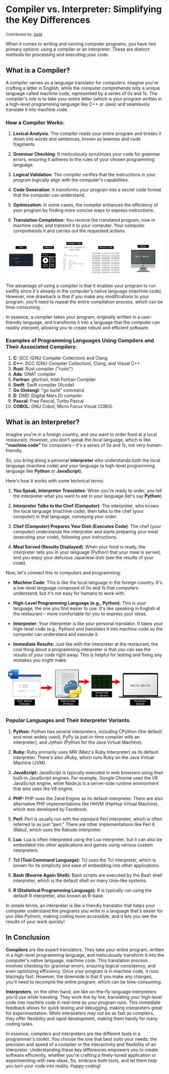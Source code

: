 # Compiler vs. Interpreter: Simplifying the Key Differences

<small>Contributed by: [Sajid](https://github.com/SomeOrdinaryBro)</small>

When it comes to writing and running computer programs, you have two primary options: using a compiler or an interpreter. These are distinct methods for processing and executing your code.

## What is a Compiler?

A compiler serves as a language translator for computers. Imagine you're crafting a letter in English, while the computer comprehends only a unique language called machine code, represented by a series of 0s and 1s. The compiler's role is to take your entire letter (which is your program written in a high-level programming language like C++ or Java) and seamlessly translate it into machine code.

### How a Compiler Works:

1. **Lexical Analysis**: The compiler reads your entire program and breaks it down into words and sentences, known as lexemes and code fragments.

2. **Grammar Checking**: It meticulously scrutinizes your code for grammar errors, ensuring it adheres to the rules of your chosen programming language.

3. **Logical Validation**: The compiler verifies that the instructions in your program logically align with the computer's capabilities.

4. **Code Generation**: It transforms your program into a secret code format that the computer can understand.

5. **Optimization**: In some cases, the compiler enhances the efficiency of your program by finding more concise ways to express instructions.

6. **Translation Completion**: You receive the translated program, now in machine code, and transmit it to your computer. Your computer comprehends it and carries out the requested actions.

![Compiler](../Assets/Quick%20Reference/../Quick%20Reference/Compiler.webp)

The advantage of using a compiler is that it enables your program to run swiftly since it's already in the computer's native language (machine code). However, one drawback is that if you make any modifications to your program, you'll need to repeat the entire compilation process, which can be time-consuming.

In essence, a compiler takes your program, originally written in a user-friendly language, and transforms it into a language that the computer can readily interpret, allowing you to create robust and efficient software.

### Examples of Programming Languages Using Compilers and Their Associated Compilers:

1. **C**: GCC (GNU Compiler Collection) and Clang
2. **C++**: GCC (GNU Compiler Collection), Clang, and Visual C++
3. **Rust**: Rust compiler ("rustc")
4. **Ada**: GNAT compiler
5. **Fortran**: gfortran, Intel Fortran Compiler
6. **Swift**: Swift compiler (Xcode)
7. **Go (Golang)**: "go build" command
8. **D**: DMD (Digital Mars D) compiler
9. **Pascal**: Free Pascal, Turbo Pascal
10. **COBOL**: GNU Cobol, Micro Focus Visual COBOL

## What is an Interpreter?

Imagine you're in a foreign country, and you want to order food at a local restaurant. However, you don't speak the local language, which is like **"machine code"** for computers – it's a series of 0s and 1s, not very human-friendly.

So, you bring along a personal **interpreter** who understands both the local language (machine code) and your language (a high-level programming language like **Python** or **JavaScript**).

Here's how it works with some technical terms:

1. **You Speak, Interpreter Translates**: When you're ready to order, you tell the interpreter what you want to eat in your language (let's say **Python**).

2. **Interpreter Talks to the Chef (Computer)**: The interpreter, who knows the local language (machine code), then talks to the chef (your computer) in that language, conveying your order.

3. **Chef (Computer) Prepares Your Dish (Executes Code)**: The chef (your computer) understands the interpreter and starts preparing your meal (executing your code), following your instructions.

4. **Meal Served (Results Displayed)**: When your food is ready, the interpreter tells you in your language (Python) that your meal is served, and you enjoy your delicious Japanese dish (see the results of your code).

Now, let's connect this to computers and programming:

- **Machine Code**: This is like the local language in the foreign country. It's a low-level language composed of 0s and 1s that computers understand, but it's not easy for humans to work with.

- **High-Level Programming Language (e.g., Python)**: This is your language, the one you find easier to use. It's like speaking in English at the restaurant – more comfortable for you to express your ideas.

- **Interpreter**: Your interpreter is like your personal translator. It takes your high-level code (e.g., Python) and translates it into machine code so the computer can understand and execute it.

- **Immediate Results**: Just like with the interpreter at the restaurant, the cool thing about a programming interpreter is that you can see the results of your code right away. This is helpful for testing and fixing any mistakes you might make.

![Interpreter](Assets/../../Assets/Quick%20Reference/Interpreter%20and%20IO%20example.webp)

### Popular Languages and Their Interpreter Variants

1. **Python:** Python has several interpreters, including CPython (the default and most widely used), PyPy (a just-in-time compiler with an interpreter), and Jython (Python for the Java Virtual Machine).

2. **Ruby:** Ruby primarily uses MRI (Matz's Ruby Interpreter) as its default interpreter. There's also JRuby, which runs Ruby on the Java Virtual Machine (JVM).

3. **JavaScript:** JavaScript is typically executed in web browsers using their built-in JavaScript engines. For example, Google Chrome uses the V8 JavaScript engine, while Node.js is a server-side runtime environment that also uses the V8 engine.

4. **PHP:** PHP uses the Zend Engine as its default interpreter. There are also alternative PHP implementations like HHVM (HipHop Virtual Machine), which was developed by Facebook.

5. **Perl:** Perl is usually run with the standard Perl interpreter, which is often referred to as just "perl." There are other implementations like Perl 6 (Raku), which uses the Rakudo interpreter.

6. **Lua:** Lua is often interpreted using the Lua interpreter, but it can also be embedded into other applications and games using various custom interpreters.

7. **Tcl (Tool Command Language):** Tcl uses the Tcl interpreter, which is known for its simplicity and ease of embedding into other applications.

8. **Bash (Bourne Again Shell):** Bash scripts are executed by the Bash shell interpreter, which is the default shell on many Unix-like systems.

9. **R (Statistical Programming Language):** R is typically run using the default R interpreter, also known as R-base.


In simple terms, an interpreter is like a friendly translator that helps your computer understand the programs you write in a language that's easier for you (like Python), making coding more accessible, and it lets you see the results of your work quickly!

## In Conclusion

**Compilers** are like expert translators. They take your entire program, written in a high-level programming language, and meticulously transform it into the computer's native language, machine code. This translation process involves checking for grammar errors, ensuring logical consistency, and even optimizing efficiency. Once your program is in machine code, it runs blazingly fast. However, the downside is that if you make any changes, you'll need to recompile the entire program, which can be time-consuming.

**Interpreters**, on the other hand, are like on-the-fly language interpreters you'd use while traveling. They work line by line, translating your high-level code into machine code in real-time as your program runs. This immediate feedback allows for quick testing and debugging, making interpreters great for experimentation. While interpreters may not be as fast as compilers, they offer flexibility and rapid development, making them handy for many coding tasks.

In essence, compilers and interpreters are like different tools in a programmer's toolkit. You choose the one that best suits your needs: the precision and speed of a compiler or the interactivity and flexibility of an interpreter. Understanding these key differences empowers you to create software efficiently, whether you're crafting a finely-tuned application or experimenting with new ideas. So, embrace both tools, and let them help you turn your code into reality. Happy coding!
